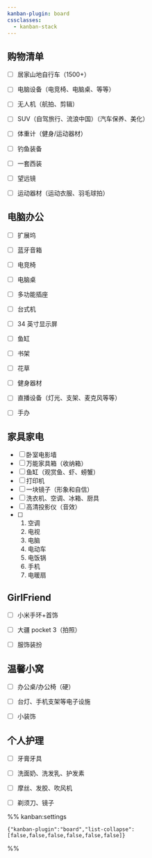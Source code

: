 ```yaml
---
kanban-plugin: board
cssclasses:
  - kanban-stack
---
```


## 购物清单

- [ ] 居家山地自行车（1500+）
- [ ] 电脑设备（电竞椅、电脑桌、等等）
- [ ] 无人机（航拍、剪辑）
- [ ] SUV（自驾旅行、流浪中国）（汽车保养、美化）
- [ ] 体重计（健身/运动器材）
- [ ] 钓鱼装备
- [ ] 一套西装
- [ ] 望远镜
- [ ] 运动器材（运动衣服、羽毛球拍）


## 电脑办公

- [ ] 扩展坞
- [ ] 蓝牙音箱
- [ ] 电竞椅
- [ ] 电脑桌
- [ ] 多功能插座
- [ ] 台式机
- [ ] 34 英寸显示屏
- [ ] 鱼缸
- [ ] 书架
- [ ] 花草
- [ ] 健身器材
- [ ] 直播设备（灯光、支架、麦克风等等）
- [ ] 手办


## 家具家电

- [ ] 卧室电影墙
- [ ] 万能家具箱（收纳箱）
- [ ] 鱼缸（观赏鱼、虾、螃蟹）
- [ ] 打印机
- [ ] 一块镜子（形象和自信）
- [ ] 洗衣机、空调、冰箱、厨具
- [ ] 高清投影仪（音效）
- [ ] 1. 空调
	2. 电视
	3. 电脑
	4. 电动车
	5. 电饭锅
	6. 手机
	7. 电暖扇


## GirlFriend

- [ ] 小米手环+首饰
- [ ] 大疆 pocket 3（拍照）
- [ ] 服饰装扮


## 温馨小窝

- [ ] 办公桌/办公椅（硬）
- [ ] 台灯、手机支架等电子设施
- [ ] 小装饰


## 个人护理

- [ ] 牙膏牙具
- [ ] 洗面奶、洗发乳、护发素
- [ ] 摩丝、发胶、吹风机
- [ ] 剃须刀、镜子




%% kanban:settings
```
{"kanban-plugin":"board","list-collapse":[false,false,false,false,false,false]}
```
%%